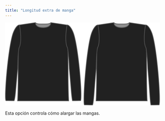 ```yaml
---
title: "Longitud extra de manga"
---
```


![La opción de bonificación de longitud de manga en Brian](./sleevelengthbonus.svg)

Esta opción controla cómo alargar las mangas.




